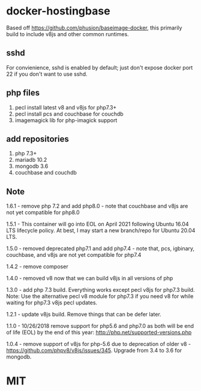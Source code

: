 # docker-hostingbase
Based off https://github.com/phusion/baseimage-docker, this primarily build to include v8js and other common runtimes.

## sshd
For convienience, sshd is enabled by default; just don't expose docker port 22 if you don't want to use sshd.

## php files
1. pecl install latest v8 and v8js for php7.3+
2. pecl install pcs and couchbase for couchdb
3. imagemagick lib for php-imagick support

## add repositories
1. php 7.3+
2. mariadb 10.2
3. mongodb 3.6
4. couchbase and couchdb

## Note
1.6.1 - remove php 7.2 and add php8.0 - note that couchbase and v8js are not yet compatible for php8.0

1.5.1 - This container will go into EOL on April 2021 following Ubuntu 16.04 LTS lifecycle policy.  At best, I may start a new branch/repo for Ubuntu 20.04 LTS.

1.5.0 - removed deprecated php7.1 and add php7.4 - note that, pcs, igbinary, couchbase, and v8js are not yet compatible for php7.4

1.4.2 - remove composer

1.4.0 - removed v8 now that we can build v8js in all versions of php

1.3.0 - add php 7.3 build.  Everything works except pecl v8js for php7.3 build.  Note: Use the alternative pecl v8 module for php7.3 if you need v8 for while waiting for php7.3 v8js pecl updates.

1.2.1 - update v8js build.  Remove things that can be defer later.

1.1.0 - 10/26/2018 remove support for php5.6 and php7.0 as both will be end of life (EOL) by the end of this year: http://php.net/supported-versions.php

1.0.4 - remove support of v8js for php-5.6 due to deprecation of older v8 - https://github.com/phpv8/v8js/issues/345.  Upgrade from 3.4 to 3.6 for mongodb.

# MIT